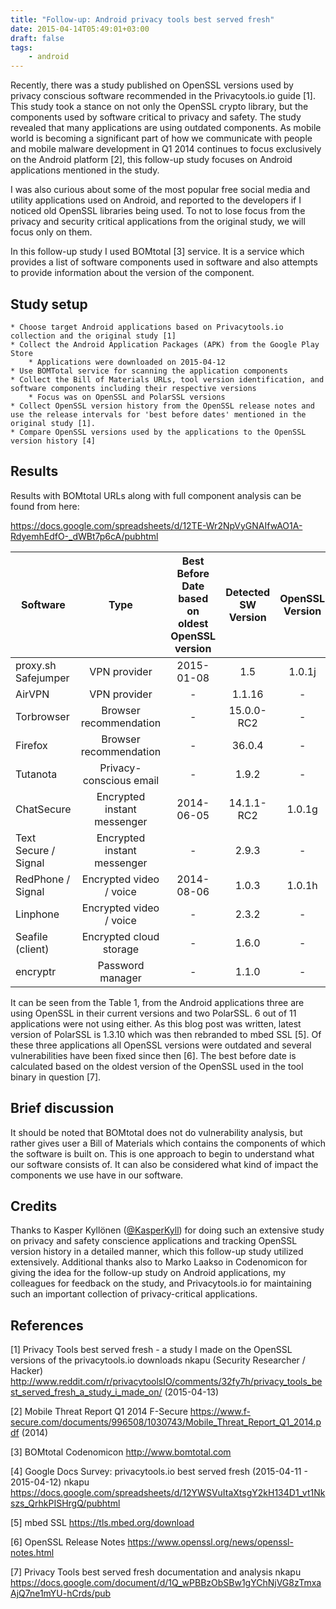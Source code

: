 ```yaml
---
title: "Follow-up: Android privacy tools best served fresh"
date: 2015-04-14T05:49:01+03:00
draft: false
tags:
    - android
---
```


Recently, there was a study published on OpenSSL versions used by privacy conscious software recommended in the Privacytools.io guide [1]. This study took a stance on not only the OpenSSL crypto library, but the components used by software critical to privacy and safety. The study revealed that many applications are using outdated components. As mobile world is becoming a significant part of how we communicate with people and mobile malware development in Q1 2014 continues to focus exclusively on the Android platform [2], this follow-up study focuses on Android applications mentioned in the study.

I was also curious about some of the most popular free social media and utility applications used on Android, and reported to the developers if I noticed old OpenSSL libraries being used. To not to lose focus from the privacy and security critical applications from the original study, we will focus only on them.

In this follow-up study I used BOMtotal [3] service. It is a service which provides a list of software components used in software and also attempts to provide information about the version of the component.

## Study setup

    * Choose target Android applications based on Privacytools.io collection and the original study [1]
    * Collect the Android Application Packages (APK) from the Google Play Store
        * Applications were downloaded on 2015-04-12
    * Use BOMTotal service for scanning the application components
    * Collect the Bill of Materials URLs, tool version identification, and software components including their respective versions
        * Focus was on OpenSSL and PolarSSL versions
    * Collect OpenSSL version history from the OpenSSL release notes and use the release intervals for 'best before dates' mentioned in the original study [1].
    * Compare OpenSSL versions used by the applications to the OpenSSL version history [4]

## Results

Results with BOMtotal URLs along with full component analysis can be found from here:

https://docs.google.com/spreadsheets/d/12TE-Wr2NpVyGNAIfwAO1A-RdyemhEdfO-_dWBt7p6cA/pubhtml

|Software|Type|Best Before Date based on oldest OpenSSL version | Detected SW Version | OpenSSL Version | PolarSSL Version |
|--------|:--:|:-----------------------------------------------:|:-------------------:|:---------------:|:----------------:|
|proxy.sh Safejumper| VPN provider | 2015-01-08 | 1.5 | 1.0.1j | - |
|AirVPN | VPN provider | - | 1.1.16 | -	|1.3.9|
|Torbrowser| Browser recommendation | - | 15.0.0-RC2 | - | - |
|Firefox|Browser recommendation| - | 36.0.4 | - | - |
| Tutanota | Privacy-conscious email | - | 1.9.2 | - | - |
| ChatSecure | Encrypted instant messenger | 2014-06-05 | 14.1.1-RC2 | 1.0.1g | - |
| Text Secure / Signal | Encrypted instant messenger | - | 2.9.3 | - | - |
| RedPhone / Signal | Encrypted video / voice | 2014-08-06 | 1.0.3 | 1.0.1h | - |
| Linphone | Encrypted video / voice | - | 2.3.2 | - | 1.3.2 |
| Seafile (client) | Encrypted cloud storage | - | 1.6.0 | - | - |
| encryptr | Password manager | - | 1.1.0 | - | - |

It can be seen from the Table 1, from the Android applications three are using OpenSSL in their current versions and two PolarSSL. 6 out of 11 applications were not using either. As this blog post was written, latest version of PolarSSL is 1.3.10 which was then rebranded to mbed SSL [5]. Of these three applications all OpenSSL versions were outdated and several vulnerabilities have been fixed since then [6]. The best before date is calculated based on the oldest version of the OpenSSL used in the tool binary in question [7].

## Brief discussion

It should be noted that BOMtotal does not do vulnerability analysis, but rather gives user a Bill of Materials which contains the components of which the software is built on. This is one approach to begin to understand what our software consists of. It can also be considered what kind of impact the components we use have in our software.

## Credits

Thanks to Kasper Kyllönen ([@KasperKyll](https://twitter.com/KasperKyll))  for doing such an extensive study on privacy and safety conscience applications and tracking OpenSSL version history in a detailed manner, which this follow-up study utilized extensively. Additional thanks also to Marko Laakso in Codenomicon for giving the idea for the follow-up study on Android applications, my colleagues for feedback on the study, and Privacytools.io for maintaining such an important collection of privacy-critical applications.

## References

[1] Privacy Tools best served fresh - a study I made on the OpenSSL versions of the privacytools.io downloads
nkapu (Security Researcher / Hacker)
http://www.reddit.com/r/privacytoolsIO/comments/32fy7h/privacy_tools_best_served_fresh_a_study_i_made_on/ (2015-04-13)

[2] Mobile Threat Report Q1 2014
F-Secure
https://www.f-secure.com/documents/996508/1030743/Mobile_Threat_Report_Q1_2014.pdf (2014)

[3] BOMtotal
Codenomicon
http://www.bomtotal.com

[4] Google Docs Survey: privacytools.io best served fresh (2015-04-11 - 2015-04-12)
nkapu
https://docs.google.com/spreadsheets/d/12YWSVuItaXtsgY2kH134D1_vt1Nkszs_QrhkPISHrgQ/pubhtml

[5] mbed SSL
https://tls.mbed.org/download

[6] OpenSSL Release Notes
https://www.openssl.org/news/openssl-notes.html

[7] Privacy Tools best served fresh documentation and analysis
nkapu
https://docs.google.com/document/d/1Q_wPBBzObSBw1gYChNjVG8zTmxaAjQ7ne1mYU-hCrds/pub
